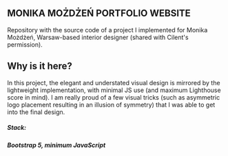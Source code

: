 ## MONIKA MOŻDŻEŃ PORTFOLIO WEBSITE

Repository with the source code of a project I implemented for Monika Możdżeń, Warsaw-based interior designer (shared with Cilent's permission).

## Why is it here? 
In this project, the elegant and understated visual design is mirrored by the lightweight implementation, with minimal JS use (and maximum Lighthouse score in mind).
I am really proud of a few visual tricks (such as asymmetric logo placement resulting in an illusion of symmetry) that I was able to get into the final design.

##### **Stack:**
##### Bootstrap 5, minimum JavaScript
